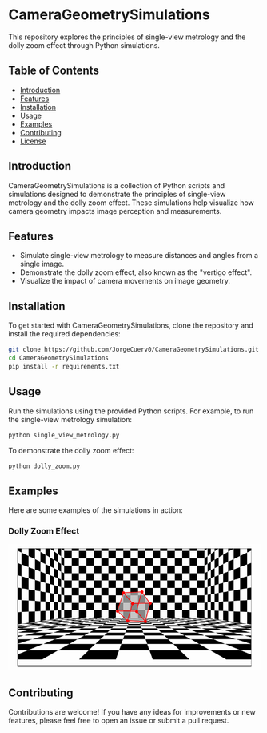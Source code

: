 
# CameraGeometrySimulations

This repository explores the principles of single-view metrology and the dolly zoom effect through Python simulations.

## Table of Contents
- [Introduction](#introduction)
- [Features](#features)
- [Installation](#installation)
- [Usage](#usage)
- [Examples](#examples)
- [Contributing](#contributing)
- [License](#license)

## Introduction
CameraGeometrySimulations is a collection of Python scripts and simulations designed to demonstrate the principles of single-view metrology and the dolly zoom effect. These simulations help visualize how camera geometry impacts image perception and measurements.

## Features
- Simulate single-view metrology to measure distances and angles from a single image.
- Demonstrate the dolly zoom effect, also known as the "vertigo effect".
- Visualize the impact of camera movements on image geometry.

## Installation
To get started with CameraGeometrySimulations, clone the repository and install the required dependencies:

```sh
git clone https://github.com/JorgeCuerv0/CameraGeometrySimulations.git
cd CameraGeometrySimulations
pip install -r requirements.txt
```

## Usage
Run the simulations using the provided Python scripts. For example, to run the single-view metrology simulation:

```sh
python single_view_metrology.py
```

To demonstrate the dolly zoom effect:

```sh
python dolly_zoom.py
```

## Examples
Here are some examples of the simulations in action:

### Dolly Zoom Effect
![Dolly Zoom Effect](Dolly.gif)

## Contributing
Contributions are welcome! If you have any ideas for improvements or new features, please feel free to open an issue or submit a pull request.
